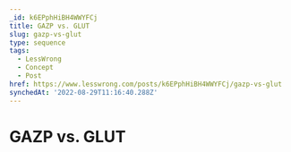 ```yaml
---
_id: k6EPphHiBH4WWYFCj
title: GAZP vs. GLUT
slug: gazp-vs-glut
type: sequence
tags:
  - LessWrong
  - Concept
  - Post
href: https://www.lesswrong.com/posts/k6EPphHiBH4WWYFCj/gazp-vs-glut
synchedAt: '2022-08-29T11:16:40.288Z'
---
```

# GAZP vs. GLUT

